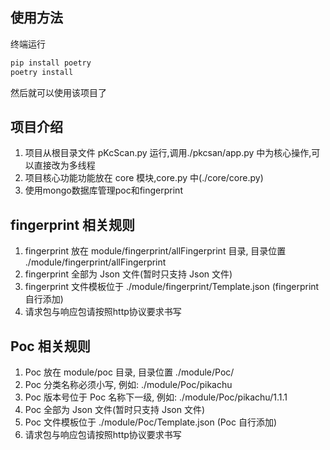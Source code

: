 ## 使用方法

终端运行

```python
pip install poetry
poetry install
```

然后就可以使用该项目了

## 项目介绍

1. 项目从根目录文件 pKcScan.py 运行,调用./pkcsan/app.py 中为核心操作,可以直接改为多线程
2. 项目核心功能功能放在 core 模块,core.py 中(./core/core.py)
3. 使用mongo数据库管理poc和fingerprint

## fingerprint 相关规则

1. fingerprint 放在 module/fingerprint/allFingerprint 目录, 目录位置 ./module/fingerprint/allFingerprint
2. fingerprint 全部为 Json 文件(暂时只支持 Json 文件)
3. fingerprint 文件模板位于 ./module/fingerprint/Template.json (fingerprint 自行添加)
4. 请求包与响应包请按照http协议要求书写

## Poc 相关规则

1. Poc 放在 module/poc 目录, 目录位置 ./module/Poc/
2. Poc 分类名称必须小写, 例如: ./module/Poc/pikachu
3. Poc 版本号位于 Poc 名称下一级, 例如: ./module/Poc/pikachu/1.1.1
4. Poc 全部为 Json 文件(暂时只支持 Json 文件)
5. Poc 文件模板位于 ./module/Poc/Template.json (Poc 自行添加)
4. 请求包与响应包请按照http协议要求书写
